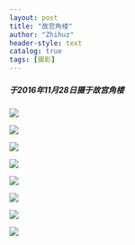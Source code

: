 ```yaml
---
layout: post
title: "故宫角楼"
author: "Zhihuz"
header-style: text
catalog: true
tags: [摄影]
---
```


##### 于2016年11月28日摄于故宫角楼

![](https://s2.loli.net/2023/10/26/jn2lyWQ4RMpPocv.jpg)

![](https://s2.loli.net/2023/10/26/wDVj8nxbEqohC6v.jpg)

![](https://s2.loli.net/2023/10/26/rwzuYhZ5CoTOXKf.jpg)

![](https://s2.loli.net/2023/10/26/EJgVXASYn2xRUMa.jpg)

![](https://s2.loli.net/2023/10/26/d3f7pWvalUOV9uG.jpg)

![](https://s2.loli.net/2023/10/26/qMIgEQaofXtis1O.jpg)

![](https://s2.loli.net/2023/10/26/YGeohqa5ijmA6MX.jpg)

![](https://s2.loli.net/2023/10/26/RBikbU1vloYQquP.jpg)